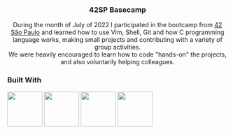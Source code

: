 <h3 align="center">42SP Basecamp</h3>

  <p align="center">
    During the month of July of 2022 I participated in the bootcamp from <a href='https://www.42sp.org.br/'>42 São Paulo</a> and learned how to use Vim, Shell, Git and how C programming language works, making small projects and contributing with a variety of group activities.<br>
    We were heavily encouraged to learn how to code "hands-on" the projects, and also voluntarily helping colleagues. 
  </p>

### Built With

<span title="C programming language"><a href='https://en.wikipedia.org/wiki/C_(programming_language)' rel='C_programming_language' ><img width='80px' src='https://upload.wikimedia.org/wikipedia/commons/thumb/1/18/C_Programming_Language.svg/380px-C_Programming_Language.svg.png?20201031132917'/></a></span>
<span title="Vim text editor"><a href='https://en.wikipedia.org/wiki/Vim_(text_editor)' rel='vim_text_editor' ><img width='80px' src='https://upload.wikimedia.org/wikipedia/commons/thumb/9/9f/Vimlogo.svg/1200px-Vimlogo.svg.png'/></a></span>
<span title="Git control version"><a href='https://git-scm.com/' rel='git_version_control_system' ><img width='80px' src='https://jyroneparker.com/wp-content/uploads/2019/10/Git-Icon-1788C.png'/></a></span>
<span title="Bash shell and command language"><a href='https://www.gnu.org/software/bash/' rel='bash_shell_and_command_language' ><img width='80px' src='https://upload.wikimedia.org/wikipedia/commons/thumb/4/4b/Bash_Logo_Colored.svg/512px-Bash_Logo_Colored.svg.png?20180723054350'/></a></span>
